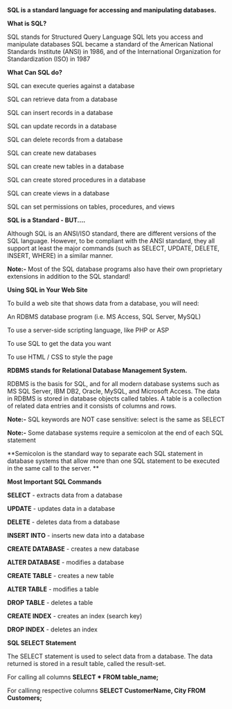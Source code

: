 **SQL is a standard language for accessing and manipulating databases.**

**What is SQL?**

SQL stands for Structured Query Language
SQL lets you access and manipulate databases
SQL became a standard of the American National Standards Institute (ANSI) in 1986, and of the International Organization for Standardization (ISO) in 1987

**What Can SQL do?**

SQL can execute queries against a database

SQL can retrieve data from a database

SQL can insert records in a database

SQL can update records in a database

SQL can delete records from a database

SQL can create new databases

SQL can create new tables in a database

SQL can create stored procedures in a database

SQL can create views in a database

SQL can set permissions on tables, procedures, and views


**SQL is a Standard - BUT....**

Although SQL is an ANSI/ISO standard, there are different versions of the SQL language. However, to be compliant with the ANSI standard, they all support at least the major commands (such as SELECT, UPDATE, DELETE, INSERT, WHERE) in a similar manner.

**Note:-** Most of the SQL database programs also have their own proprietary extensions in addition to the SQL standard!



**Using SQL in Your Web Site**

To build a web site that shows data from a database, you will need:

An RDBMS database program (i.e. MS Access, SQL Server, MySQL)

To use a server-side scripting language, like PHP or ASP

To use SQL to get the data you want

To use HTML / CSS to style the page


**RDBMS stands for Relational Database Management System.**

RDBMS is the basis for SQL, and for all modern database systems such as MS SQL Server, IBM DB2, Oracle, MySQL, and Microsoft Access. The data in RDBMS is stored in database objects called tables. A table is a collection of related data entries and it consists of columns and rows.


**Note:-** SQL keywords are NOT case sensitive: select is the same as SELECT


**Note:-** Some database systems require a semicolon at the end of each SQL statement

**Semicolon is the standard way to separate each SQL statement in database systems that allow more than one SQL statement to be executed in the same call to the server.
**


**Most Important SQL Commands**

**SELECT** - extracts data from a database

**UPDATE** - updates data in a database

**DELETE** - deletes data from a database

**INSERT INTO** - inserts new data into a database

**CREATE DATABASE** - creates a new database

**ALTER DATABASE** - modifies a database

**CREATE TABLE** - creates a new table

**ALTER TABLE** - modifies a table

**DROP TABLE** - deletes a table

**CREATE INDEX** - creates an index (search key)

**DROP INDEX** - deletes an index


**SQL SELECT Statement**

The SELECT statement is used to select data from a database. The data returned is stored in a result table, called the result-set.

For calling all columns **SELECT * FROM table_name;**

For callinng respective columns **SELECT CustomerName, City FROM Customers;**
